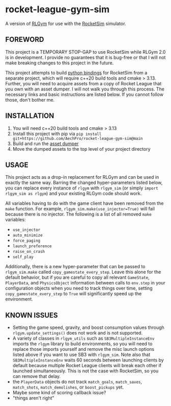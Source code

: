 # rocket-league-gym-sim
A version of [RLGym](https://www.rlgym.org) for use with the [RocketSim](https://github.com/ZealanL/RocketSim) simulator.

## FOREWORD
This project is a TEMPORARY STOP-GAP to use RocketSim while RLGym 2.0 is in development. I provide no guarantees that it is bug-free or that I will not make breaking changes to this project in the future.

This project attempts to build [python bindings](https://github.com/uservar/pyrocketsim/tree/dev) for RocketSim from a separate project, which will require c++20 build tools and cmake > 3.13. Further, you will need to acquire assets from a copy of Rocket League that you own with an asset dumper. I will not walk you through this process. The necessary links and basic instructions are listed below. If you cannot follow those, don't bother me.

## INSTALLATION
1. You will need c++20 build tools and cmake > 3.13
2. Install this project with pip via `pip install git+https://github.com/AechPro/rocket-league-gym-sim@main`
3. Build and run the [asset dumper](https://github.com/ZealanL/RLArenaCollisionDumper)
4. Move the dumped assets to the top level of your project directory

## USAGE
This project acts as a drop-in replacement for RLGym and can be used in exactly the same way. Barring the changed hyper-parameters listed below, you can replace every instance of `rlgym` with `rlgym_sim` (or simply `import rlgym_sim as rlgym`) and your existing RLGym code should work. 

All variables having to do with the game client have been removed from the `make` function. For example, `rlgym_sim.make(use_injector=True)` will fail because there is no injector. The following is a list of all removed `make` variables:
- `use_injector`
- `auto_minimize`
- `force_paging`
- `launch_preference`
- `raise_on_crash`
- `self_play`

Additionally, there is a new hyper-parameter that can be passed to `rlgym_sim.make` called `copy_gamestate_every_step`. Leave this alone for the default behavior, but if you are careful to copy all relevant `GameState`, `PlayerData`, and `PhysicsObject` information between calls to `env.step` in your configuration objects when you need to track things over time, setting `copy_gamestate_every_step` to `True` will significantly speed up the environment.

## KNOWN ISSUES
- Setting the game speed, gravity, and boost consumption values through `rlgym.update_settings()` does not work and is not supported.
- A variety of classes in `rlgym_utils` such as `SB3MultipleInstanceEnv` imports the `rlgym` library to build environments, so you will need to replace those imports yourself and remove the misc launch options listed above if you want to use SB3 with `rlgym_sim`. Note also that `SB3MultipleInstanceEnv` waits 60 seconds between launching clients by default because multiple Rocket League clients will break each other if launched simultaneously. This is not the case with RocketSim, so you can remove that delay.
- the `PlayerData` objects do not track `match_goals`, `match_saves`, `match_shots`, `match_demolishes`, or `boost_pickups` yet. 
- Maybe some kind of scoring callback issue?
- "things aren't right"